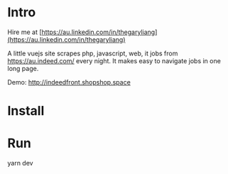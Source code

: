 # Intro

Hire me at [https://au.linkedin.com/in/thegaryliang](https://au.linkedin.com/in/thegaryliang)

A little vuejs site scrapes php, javascript, web, it jobs from https://au.indeed.com/ every night. It makes easy to navigate jobs in one long page.

Demo: http://indeedfront.shopshop.space

# Install


# Run
yarn dev
